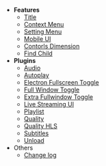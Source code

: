 - **Features**
  - [Title](./features/title.md)
  - [Context Menu](./features/context-menu.md)
  - [Setting Menu](./features/setting-menu.md)
  - [Mobile UI](./features/mobile-ui.md)
  - [Contorls Dimension](./features/controls-dimension.md)
  - [Find Child](./features/find-child.md)
- **Plugins**
  - [Audio](./plugins/audio.md)
  - [Autoplay](./plugins/autoplay.md)
  - [Electron Fullscreen Toggle](./plugins/electron-fullscreen-toggle.md)
  - [Full Window Toggle](./plugins/full-window-toggle.md)
  - [Extra Fullwindow Toggle](./plugins/extra-fullwindow-toggle.md)
  - [Live Streaming UI](./plugins/live.md)
  - [Playlist](./plugins/playlist.md)
  - [Quality](./plugins/quality.md)
  - [Quality HLS](./plugins/quality-hls.md)
  - [Subtitles](./plugins/subtitles.md)
  - [Unload](./plugins/unload.md)
- Others
  - [Change log](./CHANGELOG.md)
